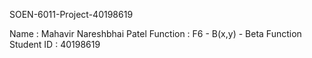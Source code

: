 SOEN-6011-Project-40198619

Name : Mahavir Nareshbhai Patel
Function : F6 - B(x,y) - Beta Function
Student ID : 40198619